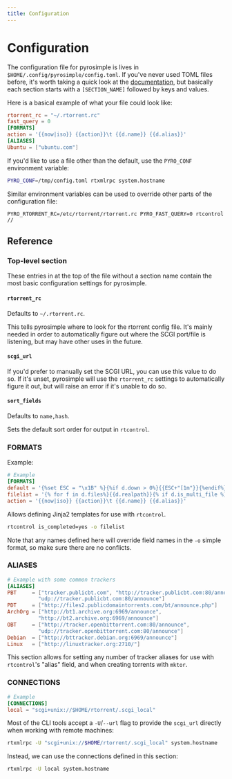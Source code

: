 ```yaml
---
title: Configuration
---
```


# Configuration

The configuration file for pyrosimple is lives in `$HOME/.config/pyrosimple/config.toml`. If you've
never used TOML files before, it's worth taking a quick look at the [documentation](https://toml.io/),
but basically each section starts with a `[SECTION_NAME]` followed by keys and values.

Here is a basical example of what your file could look like:
```toml
rtorrent_rc = "~/.rtorrent.rc"
fast_query = 0
[FORMATS]
action = '{{now|iso}} {{action}}\t {{d.name}} {{d.alias}}'
[ALIASES]
Ubuntu = ["ubuntu.com"]
```

If you'd like to use a file other than the default, use the `PYRO_CONF` environment variable:
```bash
PYRO_CONF=/tmp/config.toml rtxmlrpc system.hostname
```
Similar environment variables can be used to override other parts of the configuration file:
```
PYRO_RTORRENT_RC=/etc/rtorrent/rtorrent.rc PYRO_FAST_QUERY=0 rtcontrol //
```


## Reference

### Top-level section

These entries in at the top of the file without a section name
contain the most basic configuration settings for pyrosimple.

#### `rtorrent_rc`

Defaults to `~/.rtorrent.rc`.

This tells pyrosimple where to look for the rtorrent config file. It's mainly
needed in order to automatically figure out where the SCGI port/file is listening,
but may have other uses in the future.

####  `scgi_url`

If you'd prefer to manually set the SCGI URL, you can use this value to do so. If it's
unset, pyrosimple will use the `rtorrent_rc` settings to automatically figure it out,
but will raise an error if it's unable to do so.

#### `sort_fields`

Defaults to `name,hash`.

Sets the default sort order for output in `rtcontrol`.

### FORMATS

Example:
```toml
# Example
[FORMATS]
default = '{%set ESC = "\x1B" %}{%if d.down > 0%}{{ESC+"[1m"}}{%endif%}{%if d.is_open%}O{%else%} {%endif%}{%if  d.is_active%}A{%else%} {%endif%}{%if not d.is_complete%}{{ESC+"[36m"}}{{ "{:>3}".format(d.done | round | int) }}{{ESC+"[0m"}}{%else%}  D{%endif%} {{"{:>10}".format(d.size | filesizeformat(True))}} {%if d.message%}{{ESC+"[31m"}}{%endif%} {{d.alias.rjust(3)}}{{ESC+"[0m"}} {%if d.down > 0%}{{ESC+"[1m"}}{%endif%}{{d.name}}{{ESC+"[0m"}}'
filelist = '{% for f in d.files%}{{d.realpath}}{% if d.is_multi_file %}/{{f.path}}{% endif %}{% if loop.index != loop.length %}\n{% endif %}{% endfor %}'
action = '{{now|iso}} {{action}}\t {{d.name}} {{d.alias}}'
```

Allows defining Jinja2 templates for use with `rtcontrol`.

```bash
rtcontrol is_completed=yes -o filelist
```

Note that any names defined here will override field names in the `-o` simple format, so make sure there
are no conflicts.

### ALIASES

```toml
# Example with some common trackers
[ALIASES]
PBT     = ["tracker.publicbt.com", "http://tracker.publicbt.com:80/announce",
          "udp://tracker.publicbt.com:80/announce"]
PDT     = ["http://files2.publicdomaintorrents.com/bt/announce.php"]
ArchOrg = ["http://bt1.archive.org:6969/announce",
          "http://bt2.archive.org:6969/announce"]
OBT     = ["http://tracker.openbittorrent.com:80/announce",
          "udp://tracker.openbittorrent.com:80/announce"]
Debian  = ["http://bttracker.debian.org:6969/announce"]
Linux   = ["http://linuxtracker.org:2710/"]
```

This section allows for setting any number of tracker aliases for use with `rtcontrol`'s
"alias" field, and when creating torrents with `mktor`.


### CONNECTIONS

```toml
# Example
[CONNECTIONS]
local = "scgi+unix://$HOME/rtorrent/.scgi_local"
```

Most of the CLI tools accept a `-U`/`--url` flag to provide the `scgi_url` directly when working with remote machines:
```bash
rtxmlrpc -U "scgi+unix://$HOME/rtorrent/.scgi_local" system.hostname
```

Instead, we can use the connections defined in this section:
```bash
rtxmlrpc -U local system.hostname
```
